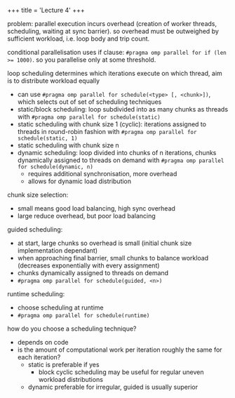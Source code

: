 +++
title = 'Lecture 4'
+++

<!-- TODO: finish -->
problem: parallel execution incurs overhead (creation of worker threads, scheduling, waiting at sync barrier). so overhead must be outweighed by sufficient workload, i.e. loop body and trip count.

conditional parallelisation uses if clause: `#pragma omp parallel for if (len >= 1000)`. so you parallelise only at some threshold.

loop scheduling determines which iterations execute on which thread, aim is to distribute workload equally
- can use `#pragma omp parallel for schedule(<type> [, <chunk>])`, which selects out of set of scheduling techniques
- static/block scheduling: loop subdivided into as many chunks as threads with `#pragma omp parallel for schedule(static)`
- static scheduling with chunk size 1 (cyclic): iterations assigned to threads in round-robin fashion with `#pragma omp parallel for schedule(static, 1)`
- static scheduling with chunk size n
- dynamic scheduling: loop divided into chunks of n iterations, chunks dynamically assigned to threads on demand with `#pragma omp parallel for schedule(dynamic, n)`
    - requires additional synchronisation, more overhead
    - allows for dynamic load distribution


chunk size selection:
- small means good load balancing, high sync overhead
- large reduce overhead, but poor load balancing

guided scheduling:
- at start, large chunks so overhead is small (initial chunk size implementation dependant)
- when approaching final barrier, small chunks to balance workload (decreases exponentially with every assignment)
- chunks dynamically assigned to threads on demand
- `#pragma omp parallel for schedule(guided, <n>)`

runtime scheduling:
- choose scheduling at runtime
- `#pragma omp parallel for schedule(runtime)`


how do you choose a scheduling technique?
- depends on code
- is the amount of computational work per iteration roughly the same for each iteration?
    - static is preferable if yes
        - block cyclic scheduling may be useful for regular uneven workload distributions
    - dynamic preferable for irregular, guided is usually superior

